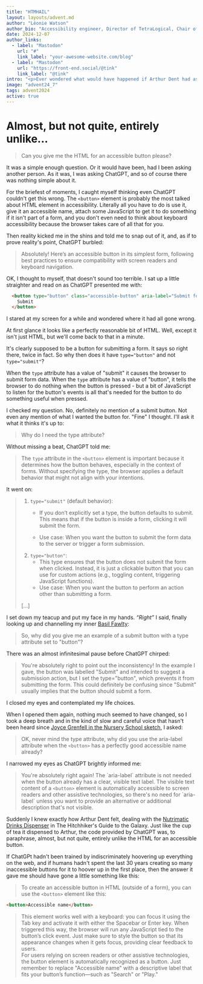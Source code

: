 ```yaml
---
title: "HTMHAIL"
layout: layouts/advent.md
author: "Léonie Watson"
author_bio: "Accessibility engineer, Director of TetraLogical, Chair of W3C Board of Directors, W3C WebApps co-Chair, writer and speaker, screen reader user, tequila drinker and crime fiction junkie."
date: 2024-12-07
author_links:
  - label: "Mastodon"
    url: "#"
    link_label: "your-awesome-website.com/blog"
  - label: "Mastodon"
    url: "https://front-end.social/@tink"
    link_label: "@tink"
intro: "<p>Ever wondered what would have happened if Arthur Dent had asked the Nutrimatic Drinks Dispenser for some HTML, instead of a cup of tea?</p>"
image: "advent24_7"
tags: advent2024
active: true
---
```


# Almost, but not quite, entirely unlike...

<blockquote class="blockquote-no-quotes highlight">Can you give me the HTML for an accessible button please?</blockquote>

It was a simple enough question. Or it would have been, had I been asking another person. As it was, I was asking ChatGPT, and so of course there was nothing simple about it.

For the briefest of moments, I caught myself thinking even ChatGPT couldn't get this wrong. The `<button>` element is probably the most talked about HTML element in accessibility. Literally all you have to do is use it, give it an accessible name, attach some JavaScript to get it to do something if it isn't part of a form, and you don't even need to think about keyboard accessibility because the browser takes care of all that for you.

Then reality kicked me in the shins and told me to snap out of it, and, as if to prove reality's point, ChatGPT burbled:

<blockquote class="blockquote-no-quotes highlight">Absolutely! Here’s an accessible button in its simplest form, following best practices to ensure compatibility with screen readers and keyboard navigation.</blockquote>

OK, I thought to myself, that doesn't sound too terrible. I sat up a little straighter and read on as ChatGPT presented me with: 

```html
  <button type="button" class="accessible-button" aria-label="Submit form">
    Submit
  </button>
```

I stared at my screen for a while and wondered where it had all gone wrong.

At first glance it looks like a perfectly reasonable bit of HTML. Well, except it isn't just HTML, but we'll come back to that in a minute.

It's clearly supposed to be a button for submitting a form. It says so right there, twice in fact. So why then does it have `type="button"` and not `type="submit"`?

When the `type` attribute has a value of "submit" it causes the browser to submit form data. When the `type` attribute has a value of "button", it tells the browser to do nothing when the button is pressed - but a bit of JavaScript to listen for the button's events is all that's needed for the button to do something useful when pressed.

I checked my question. No, definitely no mention of a submit button. Not even any mention of what I wanted the button for. "Fine" I thought. I'll ask it what it thinks it's up to:

<blockquote class="blockquote-no-quotes highlight">Why do I need the type attribute?</blockquote>

Without missing a beat, ChatGPT told me:

<blockquote class="blockquote-no-quotes highlight">The <code>type</code> attribute in the <code>&lt;button&gt;</code> element is important because it determines how the button behaves, especially in the context of forms. Without specifying the type, the browser applies a default behavior that might not align with your intentions.</blockquote>

It went on:

<blockquote class="blockquote-no-quotes highlight"><ol><li><code>type="submit"</code> (default behavior):

* If you don’t explicitly set a type, the button defaults to submit. This means that if the button is inside a form, clicking it will submit the form.

* Use case: When you want the button to submit the form data to the server or trigger a form submission.

</li>

<li><code>type="button"</code>:

  * This type ensures that the button does not submit the form when clicked. Instead, it is just a clickable button that you can use for custom actions (e.g., toggling content, triggering JavaScript functions).
  * Use case: When you want the button to perform an action other than submitting a form.
  
  </li>
</ol>
[…]
</blockquote>

I set down my teacup and put my face in my hands. *“Right”* I said, finally looking up and channelling my inner [Basil Fawlty](https://youtu.be/gy7xPCImMXk?t=46):

<blockquote class="blockquote-no-quotes highlight">So, why did you give me an example of a submit button with a type attribute set to "button"?</blockquote>

There was an almost infinitesimal pause before ChatGPT chirped:

<blockquote class="blockquote-no-quotes highlight">You're absolutely right to point out the inconsistency! In the example I gave, the button was labelled "Submit" and intended to suggest a submission action, but I set the type="button", which prevents it from submitting the form. This could definitely be confusing since "Submit" usually implies that the button should submit a form.</blockquote>

I closed my eyes and contemplated my life choices.

When I opened them again, nothing much seemed to have changed, so I took a deep breath and in the kind of slow and careful voice that hasn't been heard since [Joyce Grenfell in the Nursery School sketch](https://www.youtube.com/watch?v=ZXhHFgDRNBQ), I asked:

<blockquote class="blockquote-no-quotes highlight">OK, never mind the type attribute, why did you use the aria-label attribute when the <code>&lt;button&gt;</code> has a perfectly good accessible name already?</blockquote>

I narrowed my eyes as ChatGPT brightly informed me:

<blockquote class="blockquote-no-quotes highlight">You're absolutely right again! The `aria-label` attribute is not needed when the button already has a clear, visible text label. The visible text content of a <code>&lt;button&gt;</code> element is automatically accessible to screen readers and other assistive technologies, so there's no need for `aria-label` unless you want to provide an alternative or additional description that's not visible.</blockquote>

Suddenly I knew exactly how Arthur Dent felt, dealing with the [Nutrimatic Drinks Dispenser](https://www.youtube.com/watch?v=eAswvg60FnY) in The Hitchhiker's Guide to the Galaxy. Just like the cup of tea it dispensed to Arthur, the code provided by ChatGPT was, to paraphrase, almost, but not quite, entirely unlike the HTML for an accessible button.

If ChatGPt hadn't been trained by indiscriminately hoovering up everything on the web, and if humans hadn't spent the last 30 years creating so many inaccessible buttons for it to hoover up in the first place, then the answer it gave me should have gone a little something like this:

<blockquote class="blockquote-no-quotes highlight">To create an accessible button in HTML (outside of a form), you can use the <code>&lt;button&gt;</code> element like this:</blockquote>

```html
<button>Accessible name</button>
```

<blockquote class="blockquote-no-quotes highlight">This element works well with a keyboard: you can focus it using the Tab key and activate it with either the Spacebar or Enter key. When triggered this way, the browser will run any JavaScript tied to the button’s click event. Just make sure to style the button so that its appearance changes when it gets focus, providing clear feedback to users.
<br>
For users relying on screen readers or other assistive technologies, the button element is automatically recognized as a button. Just remember to replace "Accessible name" with a descriptive label that fits your button’s function—such as "Search" or "Play."</blockquote>

